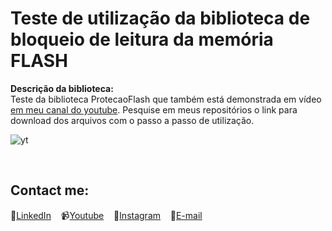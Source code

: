 # Teste de utilização da biblioteca de bloqueio de leitura da memória FLASH 

**Descrição da biblioteca:**<br>
Teste da biblioteca ProtecaoFlash que também está demonstrada em vídeo [em meu canal do youtube](https://www.youtube.com/watch?v=wHxHnztGx1g).
Pesquise em meus repositórios o link para download dos arquivos com o passo a passo de utilização.

![yt](https://user-images.githubusercontent.com/58537514/160466691-2ff1558e-a501-4251-8fdb-126c5ccfc5c1.jpg)

&nbsp;<br>


## Contact me:
💼[LinkedIn](https://br.linkedin.com/in/rafaeldelpino)&nbsp;&nbsp;&nbsp;
📹[Youtube](https://www.youtube.com/delpitec)&nbsp;&nbsp;&nbsp;
📸[Instagram](https://www.instagram.com/delpitec_/)&nbsp;&nbsp;&nbsp;
📧[E-mail](delpitec@gmail.com)&nbsp;&nbsp;&nbsp;